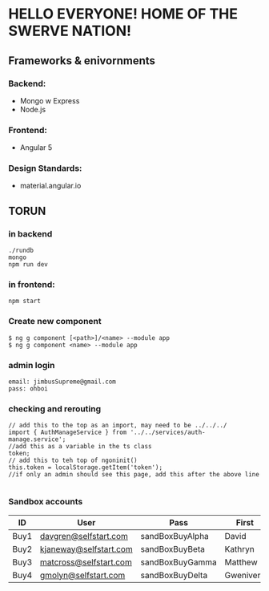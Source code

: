 # HELLO EVERYONE! HOME OF THE SWERVE NATION!

## Frameworks & enivornments

### Backend:
- Mongo w Express 
- Node.js

### Frontend:
- Angular 5

### Design Standards:
- material.angular.io

## TORUN 

### in backend

```
./rundb
mongo
npm run dev
```

### in frontend:

```
npm start
```

### Create new component
```
$ ng g component [<path>]/<name> --module app
$ ng g component <name> --module app
```


### admin login 
```
email: jimbusSupreme@gmail.com  
pass: ohboi

```

### checking and rerouting
```
// add this to the top as an import, may need to be ../../../
import { AuthManageService } from '../../services/auth-manage.service';
//add this as a variable in the ts class
token;
// add this to teh top of ngoninit()
this.token = localStorage.getItem('token');
//if only an admin should see this page, add this after the above line


```

### Sandbox accounts
| ID   | User                   | Pass             | First     | Last     |
| ---- | ---------------------- | ---------------- | --------- | ---------|
| Buy1 | davgren@selfstart.com  | sandBoxBuyAlpha  | David     | Greene   |
| Buy2 | kjaneway@selfstart.com | sandBoxBuyBeta   | Kathryn   | Janeway  |
| Buy3 | matcross@selfstart.com | sandBoxBuyGamma  | Matthew   | Cross    |
| Buy4 | gmolyn@selfstart.com   | sandBoxBuyDelta  | Gwenivere | Molyneux |